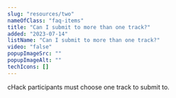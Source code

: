 ```yaml
---
slug: "resources/two"
nameOfClass: "faq-items"
title: "Can I submit to more than one track?"
added: "2023-07-14"
listName: "Can I submit to more than one track?"
video: "false"
popupImageSrc: ""
popupImageAlt: ""
techIcons: []
---
```


cHack participants must choose one track to submit to.
